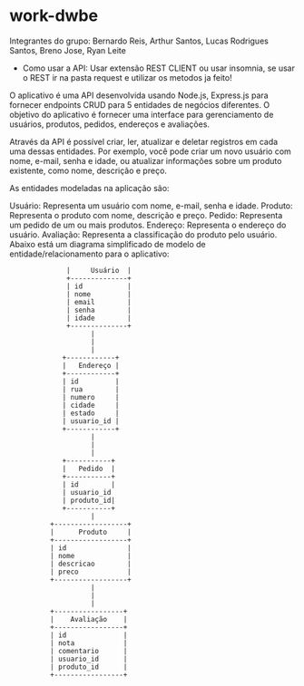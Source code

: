 # work-dwbe 
Integrantes do grupo: Bernardo Reis, Arthur Santos, Lucas Rodrigues  Santos, Breno Jose, Ryan Leite

* Como usar a API: Usar extensão REST CLIENT ou usar insomnia, se usar o REST ir na pasta request e utilizar os metodos ja feito! 

O aplicativo é uma API desenvolvida usando Node.js, Express.js para fornecer endpoints CRUD para 5 entidades de negócios diferentes. O objetivo do aplicativo é fornecer uma interface para gerenciamento de usuários, produtos, pedidos, endereços e avaliações.

Através da API é possível criar, ler, atualizar e deletar registros em cada uma dessas entidades. Por exemplo, você pode criar um novo usuário com nome, e-mail, senha e idade, ou atualizar informações sobre um produto existente, como nome, descrição e preço.

As entidades modeladas na aplicação são:

Usuário: Representa um usuário com nome, e-mail, senha e idade.
Produto: Representa o produto com nome, descrição e preço.
Pedido: Representa um pedido de um ou mais produtos.
Endereço: Representa o endereço do usuário.
Avaliação: Representa a classificação do produto pelo usuário.
Abaixo está um diagrama simplificado de modelo de entidade/relacionamento para o aplicativo:


                  |     Usuário  |
                  +--------------+
                  | id           |
                  | nome         |
                  | email        |
                  | senha        |
                  | idade        |
                  +--------------+
                        |
                        |
                        |
                 +------------+
                 |   Endereço |
                 +------------+
                 | id         |
                 | rua        |
                 | numero     |
                 | cidade     |
                 | estado     |
                 | usuario_id |
                 +------------+
                        |
                        |
                        |
                 +-----------+
                 |   Pedido  |
                 +-----------+
                 | id        |
                 | usuario_id
                 | produto_id|
                 +-----------+
                        |
              +------------------+
              |      Produto     |
              +------------------+
              | id               |
              | nome             |
              | descricao        |
              | preco            |
              +------------------+
                        |
                        |
                        |
              +-----------------+
              |    Avaliação    |
              +-----------------+
              | id              |
              | nota            |
              | comentario      |
              | usuario_id      |
              | produto_id      |
              +-----------------+
              
             
